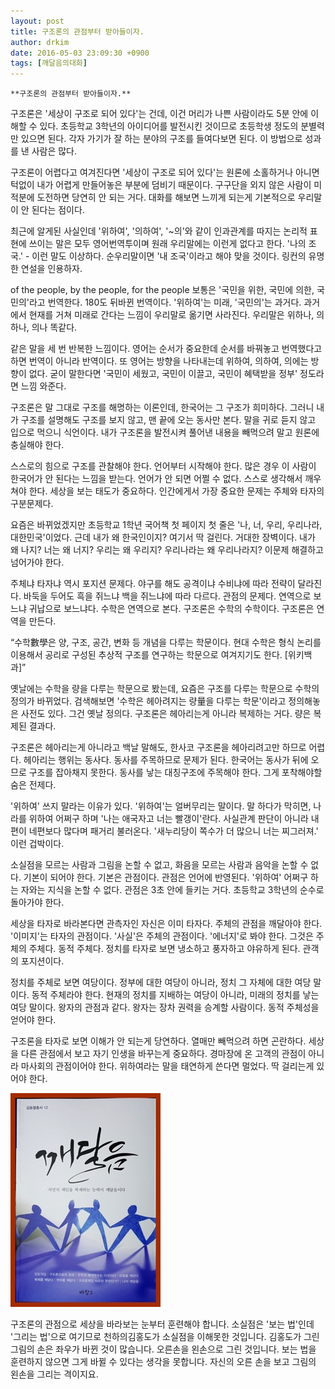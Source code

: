 ```yaml
---
layout: post
title: 구조론의 관점부터 받아들이자.
author: drkim
date: 2016-05-03 23:09:30 +0900
tags: [깨달음의대화]
---
```

 

    **구조론의 관점부터 받아들이자.**

  


구조론은 '세상이 구조로 되어 있다'는 건데, 이건 머리가 나쁜 사람이라도 5분 안에 이해할 수 있다. 초등학교 3학년의 아이디어를 발전시킨 것이므로 초등학생 정도의 분별력만 있으면 된다. 각자 가기가 잘 하는 분야의 구조를 들여다보면 된다. 이 방법으로 성과를 낸 사람은 많다. 

  


구조론이 어렵다고 여겨진다면 '세상이 구조로 되어 있다'는 원론에 소홀하거나 아니면 턱없이 내가 어렵게 만들어놓은 부분에 덤비기 때문이다. 구구단을 외지 않은 사람이 미적분에 도전하면 당연히 안 되는 거다. 대화를 해보면 느끼게 되는게 기본적으로 우리말이 안 된다는 점이다. 

  


최근에 알게된 사실인데 '위하여', '의하여', '~의'와 같이 인과관계를 따지는 논리적 표현에 쓰이는 말은 모두 영어번역투이며 원래 우리말에는 이런게 없다고 한다. '나의 조국.' - 이런 말도 이상하다. 순우리말이면 '내 조국'이라고 해야 맞을 것이다. 링컨의 유명한 연설을 인용하자. 

  


of the people, by the people, for the people 보통은 '국민을 위한, 국민에 의한, 국민의'라고 번역한다. 180도 뒤바뀐 번역이다. '위하여'는 미래, '국민의'는 과거다. 과거에서 현재를 거쳐 미래로 간다는 느낌이 우리말로 옮기면 사라진다. 우리말은 위하나, 의하나, 의나 똑같다. 

  


같은 말을 세 번 반복한 느낌이다. 영어는 순서가 중요한데 순서를 바꿔놓고 번역했다고 하면 번역이 아니라 반역이다. 또 영어는 방향을 나타내는데 위하여, 의하여, 의에는 방향이 없다. 굳이 말한다면 '국민이 세웠고, 국민이 이끌고, 국민이 혜택받을 정부' 정도라면 느낌 와준다. 

  


구조론은 말 그대로 구조를 해명하는 이론인데, 한국어는 그 구조가 희미하다. 그러니 내가 구조를 설명해도 구조를 보지 않고, 맨 끝에 오는 동사만 본다. 말을 귀로 듣지 않고 입으로 먹으니 식언이다. 내가 구조론을 발전시켜 풀어낸 내용을 빼먹으려 말고 원론에 충실해야 한다. 

  


스스로의 힘으로 구조를 관찰해야 한다. 언어부터 시작해야 한다. 많은 경우 이 사람이 한국어가 안 된다는 느낌을 받는다. 언어가 안 되면 어쩔 수 없다. 스스로 생각해서 깨우쳐야 한다. 세상을 보는 태도가 중요하다. 인간에게서 가장 중요한 문제는 주체와 타자의 구분문제다. 

  


요즘은 바뀌었겠지만 초등학교 1학년 국어책 첫 페이지 첫 줄은 '나, 너, 우리, 우리나라, 대한민국'이었다. 근데 내가 왜 한국인이지? 여기서 딱 걸린다. 거대한 장벽이다. 내가 왜 나지? 너는 왜 너지? 우리는 왜 우리지? 우리나라는 왜 우리나라지? 이문제 해결하고 넘어가야 한다. 

  


주체냐 타자냐 역시 포지션 문제다. 야구를 해도 공격이냐 수비냐에 따라 전략이 달라진다. 바둑을 두어도 흑을 쥐느냐 백을 쥐느냐에 따라 다르다. 관점의 문제다. 연역으로 보느냐 귀납으로 보느냐다. 수학은 연역으로 본다. 구조론은 수학의 수학이다. 구조론은 연역을 만든다. 

  


“수학數學은 양, 구조, 공간, 변화 등 개념을 다루는 학문이다. 현대 수학은 형식 논리를 이용해서 공리로 구성된 추상적 구조를 연구하는 학문으로 여겨지기도 한다. [위키백과]” 

  


옛날에는 수학을 량을 다루는 학문으로 봤는데, 요즘은 구조를 다루는 학문으로 수학의 정의가 바뀌었다. 검색해보면 '수학은 헤아려지는 량量을 다루는 학문'이라고 정의해놓은 사전도 있다. 그건 옛날 정의다. 구조론은 헤아리는게 아니라 복제하는 거다. 량은 복제된 결과다. 

  


구조론은 헤아리는게 아니라고 백날 말해도, 한사코 구조론을 헤아리려고만 하므로 어렵다. 헤아리는 행위는 동사다. 동사를 주목하므로 문제가 된다. 한국어는 동사가 뒤에 오므로 구조를 잡아채지 못한다. 동사를 낳는 대칭구조에 주목해야 한다. 그게 포착해야할 숨은 전제다. 

  


'위하여' 쓰지 말라는 이유가 있다. '위하여'는 얼버무리는 말이다. 말 하다가 막히면, 나라를 위하여 어쩌구 하며 '나는 애국자고 너는 빨갱이'란다. 사실관계 판단이 아니라 내 편이 네편보다 많다며 패거리 불러온다. '새누리당이 쪽수가 더 많으니 너는 찌그러져.' 이런 겁박이다. 

  


소실점을 모르는 사람과 그림을 논할 수 없고, 화음을 모르는 사람과 음악을 논할 수 없다. 기본이 되어야 한다. 기본은 관점이다. 관점은 언어에 반영된다. '위하여' 어쩌구 하는 자와는 지식을 논할 수 없다. 관점은 3초 안에 들키는 거다. 초등학교 3학년의 순수로 돌아가야 한다. 

  


세상을 타자로 바라본다면 관측자인 자신은 이미 타자다. 주체의 관점을 깨달아야 한다. '이미지'는 타자의 관점이다. '사실'은 주체의 관점이다. '에너지'로 봐야 한다. 그것은 주체의 주체다. 동적 주체다. 정치를 타자로 보면 냉소하고 풍자하고 야유하게 된다. 관객의 포지션이다. 

  


정치를 주체로 보면 여당이다. 정부에 대한 여당이 아니라, 정치 그 자체에 대한 여당 말이다. 동적 주체라야 한다. 현재의 정치를 지배하는 여당이 아니라, 미래의 정치를 낳는 여당 말이다. 왕자의 관점과 같다. 왕자는 장차 권력을 승계할 사람이다. 동적 주체성을 얻어야 한다. 

  


구조론을 타자로 보면 이해가 안 되는게 당연하다. 열매만 빼먹으려 하면 곤란하다. 세상을 다른 관점에서 보고 자기 인생을 바꾸는게 중요하다. 경마장에 온 고객의 관점이 아니라 마사회의 관점이어야 한다. 위하여라는 말을 태연하게 쓴다면 멀었다. 딱 걸리는게 있어야 한다. 

  



![](/files/attach/images/198/727/705/aDSC01523.JPG) 

  


구조론의 관점으로 세상을 바라보는 눈부터 훈련해야 합니다. 소실점은 '보는 법'인데 '그리는 법'으로 여기므로 천하의김홍도가 소실점을 이해못한 것입니다. 김홍도가 그린 그림의 손은 좌우가 바뀐 것이 많습니다. 오른손을 왼손으로 그린 것입니다. 보는 법을 훈련하지 않으면 그게 바뀔 수 있다는 생각을 못합니다. 자신의 오른 손을 보고 그림의 왼손을 그리는 격이지요.